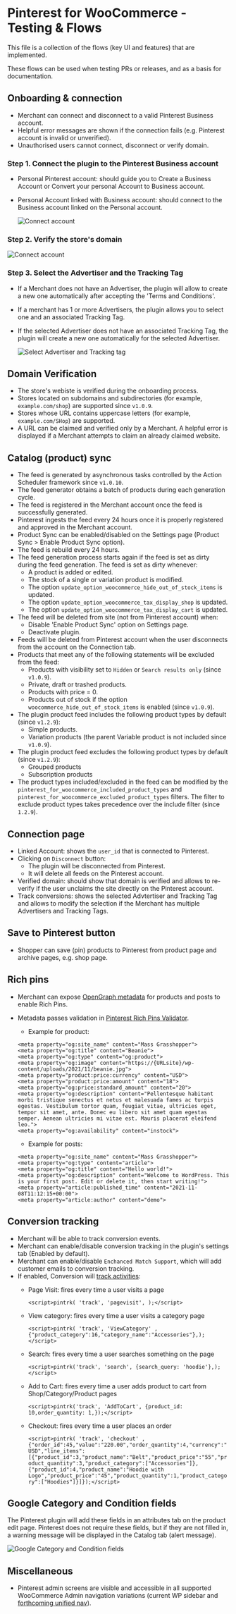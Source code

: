 # Pinterest for WooCommerce - Testing & Flows

This file is a collection of the flows (key UI and features) that are implemented.

These flows can be used when testing PRs or releases, and as a basis for documentation.

## Onboarding & connection

- Merchant can connect and disconnect to a valid Pinterest Business account.
- Helpful error messages are shown if the connection fails (e.g. Pinterest account is invalid or unverified).
- Unauthorised users cannot connect, disconnect or verify domain.

### Step 1. Connect the plugin to the Pinterest Business account

- Personal Pinterest account: should guide you to Create a Business Account or Convert your personal Account to Business account.
- Personal Account linked with Business account: should connect to the Business account linked on the Personal account.

  ![Connect account](./images/onboarding-connect-account.png)

### Step 2. Verify the store's domain

  ![Connect account](./images/onboarding-domain-verification.png)

### Step 3. Select the Advertiser and the Tracking Tag

- If a Merchant does not have an Advertiser, the plugin will allow to create a new one automatically after accepting the 'Terms and Conditions'.
- If a merchant has 1 or more Advertisers, the plugin allows you to select one and an associated Tracking Tag.
- If the selected Advertiser does not have an associated Tracking Tag, the plugin will create a new one automatically for the selected Advertiser.

  ![Select Advertiser and Tracking tag](./images/onboarding-select-advertiser.png)

## Domain Verification

- The store's webiste is verified during the onboarding process.
- Stores located on subdomains and subdirectories (for example, `example.com/shop`) are supported since `v1.0.9`.
- Stores whose URL contains uppercase letters (for example, `example.com/SHop`) are supported.
- A URL can be claimed and verified only by a Merchant. A helpful error is displayed if a Merchant attempts to claim an already claimed website.

## Catalog (product) sync

- The feed is generated by asynchronous tasks controlled by the Action Scheduler framework since `v1.0.10`.
- The feed generator obtains a batch of products during each generation cycle.
- The feed is registered in the Merchant account once the feed is successfully generated.
- Pinterest ingests the feed every 24 hours once it is properly registered and approved in the Merchant account.
- Product Sync can be enabled/disabled on the Settings page (Product Sync > Enable Product Sync option).
- The feed is rebuild every 24 hours.
- The feed generation process starts again if the feed is set as dirty during the feed generation. The feed is set as dirty whenever:
  - A product is added or edited.
  - The stock of a single or variation product is modified.
  - The option `update_option_woocommerce_hide_out_of_stock_items` is updated.
  - The option `update_option_woocommerce_tax_display_shop` is updated.
  - The option `update_option_woocommerce_tax_display_cart` is updated.
- The feed will be deleted from site (not from Pinterest account) when:
  - Disable 'Enable Product Sync' option on Settings page.
  - Deactivate plugin.
- Feeds will be deleted from Pinterest account when the user disconnects from the account on the Connection tab.
- Products that meet any of the following statements will be excluded from the feed:
  - Products with visibility set to `Hidden` or `Search results only` (since `v1.0.9`).
  - Private, draft or trashed products.
  - Products with price = 0.
  - Products out of stock if the option `woocommerce_hide_out_of_stock_items` is enabled (since `v1.0.9`).
- The plugin product feed includes the following product types by default (since `v1.2.9`):
  - Simple products.
  - Variation products (the parent Variable product is not included since `v1.0.9`).
- The plugin product feed excludes the following product types by default (since `v1.2.9`):
  - Grouped products
  - Subscription products
- The product types included/excluded in the feed can be modified by the `pinterest_for_woocommerce_included_product_types` and `pinterest_for_woocommerce_excluded_product_types` filters. The filter to exclude product types takes precedence over the include filter (since `1.2.9`).

## Connection page

- Linked Account: shows the `user_id` that is connected to Pinterest.
- Clicking on `Disconnect` button:
  - The plugin will be disconnected from Pinterest.
  - It will delete all feeds on the Pinterest account.
- Verified domain: should show that domain is verified and allows to re-verify if the user unclaims the site directly on the Pinterest account.
- Track conversions: shows the selected Advtertiser and Tracking Tag and allows to modify the selection if the Merchant has multiple Advertisers and Tracking Tags.

## Save to Pinterest button

- Shopper can save (pin) products to Pinterest from product page and archive pages, e.g. shop page.

## Rich pins

- Merchant can expose [OpenGraph metadata](https://ogp.me/) for products and posts to enable Rich Pins.
- Metadata passes validation in [Pinterest Rich Pins Validator](https://developers.pinterest.com/tools/url-debugger/).
  - Example for product:

  ```<meta property="og:url" content="https://{URLsite}/product/beanie/">
  <meta property="og:site_name" content="Mass Grasshopper">
  <meta property="og:title" content="Beanie">
  <meta property="og:type" content="og:product">
  <meta property="og:image" content="https://{URLsite}/wp-content/uploads/2021/11/beanie.jpg">
  <meta property="product:price:currency" content="USD">
  <meta property="product:price:amount" content="18">
  <meta property="og:price:standard_amount" content="20">
  <meta property="og:description" content="Pellentesque habitant morbi tristique senectus et netus et malesuada fames ac turpis egestas. Vestibulum tortor quam, feugiat vitae, ultricies eget, tempor sit amet, ante. Donec eu libero sit amet quam egestas semper. Aenean ultricies mi vitae est. Mauris placerat eleifend leo.">
  <meta property="og:availability" content="instock">
  ```

  - Example for posts:
  
  ```<meta property="og:url" content="https://{URLsite}/2021/11/08/hello-world/">
  <meta property="og:site_name" content="Mass Grasshopper">
  <meta property="og:type" content="article">
  <meta property="og:title" content="Hello world!">
  <meta property="og:description" content="Welcome to WordPress. This is your first post. Edit or delete it, then start writing!">
  <meta property="article:published_time" content="2021-11-08T11:12:15+00:00">
  <meta property="article:author" content="demo">
  ```
  
## Conversion tracking

- Merchant will be able to track conversion events.
- Merchant can enable/disable conversion tracking in the plugin's settings tab (Enabled by default).
- Merchant can enable/disable `Enchanced Match Support`, which will add customer emails to conversion tracking.
- If enabled, Conversion will [track activities](https://help.pinterest.com/en/business/article/track-conversions-with-pinterest-tag):
  - Page Visit: fires every time a user visits a page

    ```<script>pintrk( 'track', 'pagevisit', );</script>```

  - View category: fires every time a user visits a category page

    ```<script>pintrk( 'track', 'ViewCategory' , {"product_category":16,"category_name":"Accessories"},); </script>```

  - Search: fires every time a user searches something on the page

    ```<script>pintrk('track', 'search', {search_query: 'hoodie'},);</script>```

  - Add to Cart: fires every time a user adds product to cart from Shop/Category/Product pages

    ```<script>pintrk('track', 'AddToCart', {product_id: 10,order_quantity: 1,});</script>```

  - Checkout: fires every time a user places an order

    ```<script>pintrk( 'track', 'checkout' , {"order_id":45,"value":"220.00","order_quantity":4,"currency":"USD","line_items":[{"product_id":3,"product_name":"Belt","product_price":"55","product_quantity":3,"product_category":["Accessories"]},{"product_id":4,"product_name":"Hoodie with Logo","product_price":"45","product_quantity":1,"product_category":["Hoodies"]}]});</script>```

## Google Category and Condition fields

The Pinterest plugin will add these fields in an attributes tab on the product edit page. Pinterest does not require these fields, but if they are not filled in, a warning message will be displayed in the Catalog tab (alert message).

![Google Category and Condition fields](./images/google-category-condition.png)

## Miscellaneous

- Pinterest admin screens are visible and accessible in all supported WooCommerce Admin navigation variations (current WP sidebar and [forthcoming unified nav](https://developer.woocommerce.com/2021/01/15/call-to-action-create-access-for-your-extension-in-the-new-woocommerce-navigation/)).
